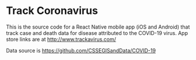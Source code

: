 # Track Coronavirus

This is the source code for a React Native mobile app (iOS and Android) that track case and death data for disease attributed to the COVID-19 virus. App store links are at http://www.trackavirus.com/

Data source is https://github.com/CSSEGISandData/COVID-19
